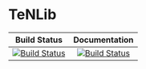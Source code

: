# TeNLib

| **Build Status** | **Documentation** |
|:----------------:|:-----------------:|
| [![Build Status](https://github.com/titaschanda/TeNLib.jl/actions/workflows/CI.yml/badge.svg?branch=main)](https://github.com/titaschanda/TeNLib.jl/actions/workflows/CI.yml?query=branch%3Amain) | [![Build Status](https://github.com/titaschanda/TeNLib.jl/actions/workflows/documentation.yml/badge.svg?branch=main)](https://github.com/titaschanda/TeNLib.jl/actions/workflows/documentation.yml?query=branch%3Amain) |

